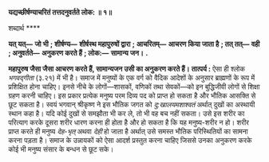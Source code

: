 **यद्यच्छीर्षण्याचरितं तत्तदनुवर्तते लोक: ॥ १॥** 

शब्दार्थ **** 

**यत् यत्—** **जो भी** **; शीर्षण्य—** **शीर्षस्थ महापुरुषों द्वारा** **; आचरितम्—** **आचरण किया जाता है** **; तत् तत्—** **वही** **; अनुवर्तते—** **अनुकरण करते हैं** **; लोक:—** **सामान्य जन।** **.** 

**महापुरुष जैसा जैसा आचरण करते हैं, सामान्यजन उसी का अनुकरण करते हैं।** **तात्पर्य :** ऐसा ही श्लोक *भगवद्गीता* (३.२१) में भी है। समाज में मनुष्यों के एक वर्ग को वैदिक आदेशों के अनुसार ब्राह्मणों के रूप में प्रशिक्षित होना चाहिए। इनसे नीचे के लोगों—शासकों, वणिकों तथा सेवकों—को इन बुद्धिजीवी लोगों से शिक्षा ग्रहण करनी चाहिए। इस प्रकार प्रत्येक मनुष्य परम दिव्य पद को प्राप्त हो सकता है और भौतिक आसक्ति से छूट सकता है। स्वयं भगवान् श्रीकृष्ण ने इस भौतिक जगत को *दु:खालयमशाश्वतं* अर्थात् दुखों का अस्थायी स्थान कहा है। यदि कोई दुखों से समझौता भी कर ले, तो भी वह बच नहीं सकता। उसे इस शरीर का परित्याग करके दूसरा शरीर धारण करना ही होता है और हो सकता है कि यह मनुष्य-शरीर न हो। शरीर प्राप्त करते ही मनुष्य *देह-भृत्* अथवा *देही* हो जाता है अर्थात् उसे समस्त भौतिक परिस्थितियों का सामना करना पड़ता है। समाज के उन्नायकों को ऐसा आदर्श प्रस्तुत करना चाहिए जिससे उनका अनुकरण करके कोई भी मनुष्य संसार के बन्धन से छूट सके।  
